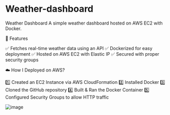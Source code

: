 # Weather-dashboard

 Weather Dashboard
A simple weather dashboard hosted on AWS EC2 with Docker.

📌 Features

✅ Fetches real-time weather data using an API
✅ Dockerized for easy deployment
✅ Hosted on AWS EC2 with Elastic IP
✅ Secured with proper security groups

☁️ How I Deployed on AWS?

1️⃣ Created an EC2 Instance via AWS CloudFormation
2️⃣ Installed Docker
3️⃣ Cloned the GitHub repository
4️⃣ Built & Ran the Docker Container
5️⃣ Configured Security Groups to allow HTTP traffic

![image](https://github.com/user-attachments/assets/ec48193d-d204-470a-bc2d-d7fce9d1d64c)
